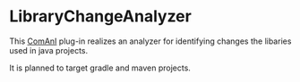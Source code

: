 # LibraryChangeAnalyzer
This [ComAnI](https://github.com/CommitAnalysisInfrastructure/ComAnI) plug-in realizes an analyzer for identifying changes the libaries used in java projects. 

It is planned to target gradle and maven projects.

